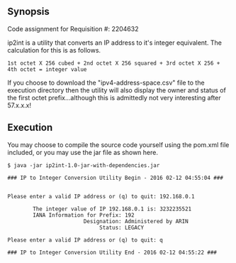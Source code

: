 ## Synopsis

Code assignment for Requisition #: 2204632

ip2int is a utility that converts an IP address to it's integer equivalent.  The 
calculation for this is as follows.

```
1st octet X 256 cubed + 2nd octet X 256 squared + 3rd octet X 256 + 4th octet = integer value
```

If you choose to download the "ipv4-address-space.csv" file to the execution directory
then the utility will also display the owner and status of the first octet prefix...although this 
is admittedly not very interesting after 57.x.x.x!

## Execution

You may choose to compile the source code yourself using the pom.xml file included, or you may
use the jar file as shown here.

```
$ java -jar ip2int-1.0-jar-with-dependencies.jar 

### IP to Integer Conversion Utility Begin - 2016 02-12 04:55:04 ###


Please enter a valid IP address or (q) to quit: 192.168.0.1

        The integer value of IP 192.168.0.1 is: 3232235521
        IANA Information for Prefix: 192
                        Designation: Administered by ARIN
                             Status: LEGACY

Please enter a valid IP address or (q) to quit: q

### IP to Integer Conversion Utility End - 2016 02-12 04:55:22 ###
```
